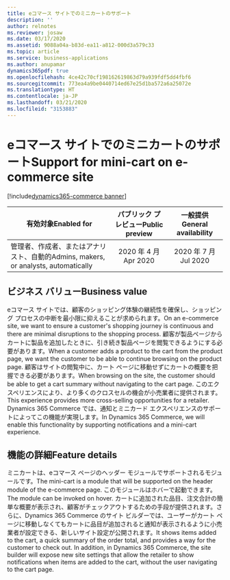 ```yaml
---
title: eコマース サイトでのミニカートのサポート
description: ''
author: relnotes
ms.reviewer: josaw
ms.date: 03/17/2020
ms.assetid: 9088a04a-b83d-ea11-a812-000d3a579c33
ms.topic: article
ms.service: business-applications
ms.author: anupamar
dynamics365pdf: true
ms.openlocfilehash: 4ce42c70cf198162619863d79a939fdf5dd4fbf6
ms.sourcegitcommit: 773ea4a9be0440714ed67e25d1ba572a6a25072e
ms.translationtype: HT
ms.contentlocale: ja-JP
ms.lasthandoff: 03/21/2020
ms.locfileid: "3153883"
---
```

# <a name="support-for-mini-cart-on-e-commerce-site"></a><span data-ttu-id="83e6a-102">eコマース サイトでのミニカートのサポート</span><span class="sxs-lookup"><span data-stu-id="83e6a-102">Support for mini-cart on e-commerce site</span></span>
[!include[dynamics365-commerce banner](../includes/dynamics365-commerce.md)]

| <span data-ttu-id="83e6a-103">有効対象</span><span class="sxs-lookup"><span data-stu-id="83e6a-103">Enabled for</span></span>    |  <span data-ttu-id="83e6a-104">パブリック プレビュー</span><span class="sxs-lookup"><span data-stu-id="83e6a-104">Public preview</span></span> | <span data-ttu-id="83e6a-105">一般提供</span><span class="sxs-lookup"><span data-stu-id="83e6a-105">General availability</span></span> | 
| ---------- | :----------: |:----------: |
|<span data-ttu-id="83e6a-106">管理者、作成者、またはアナリスト、自動的</span><span class="sxs-lookup"><span data-stu-id="83e6a-106">Admins, makers, or analysts, automatically</span></span>|<span data-ttu-id="83e6a-107">2020 年 4 月</span><span class="sxs-lookup"><span data-stu-id="83e6a-107">Apr 2020</span></span>| <span data-ttu-id="83e6a-108">2020 年 7 月</span><span class="sxs-lookup"><span data-stu-id="83e6a-108">Jul 2020</span></span>|


## <a name="business-value"></a><span data-ttu-id="83e6a-109">ビジネス バリュー</span><span class="sxs-lookup"><span data-stu-id="83e6a-109">Business value</span></span>
<!-- bv start -->
<span data-ttu-id="83e6a-110">eコマース サイトでは、顧客のショッピング体験の継続性を確保し、ショッピング プロセスの中断を最小限に抑えることが求められます。</span><span class="sxs-lookup"><span data-stu-id="83e6a-110">On an e-commerce site, we want to ensure a customer's shopping journey is continuous and there are minimal disruptions to the shopping process.</span></span> <span data-ttu-id="83e6a-111">顧客が製品ページからカートに製品を追加したときに、引き続き製品ページを閲覧できるようにする必要があります。</span><span class="sxs-lookup"><span data-stu-id="83e6a-111">When a customer adds a product to the cart from the product page, we want the customer to be able to continue browsing on the product page.</span></span>  <span data-ttu-id="83e6a-112">顧客はサイトの閲覧中に、カート ページに移動せずにカートの概要を把握できる必要があります。</span><span class="sxs-lookup"><span data-stu-id="83e6a-112">When browsing on the site, the customer should be able to get a cart summary without navigating to the cart page.</span></span> <span data-ttu-id="83e6a-113">このエクスペリエンスにより、より多くのクロスセルの機会が小売業者に提供されます。</span><span class="sxs-lookup"><span data-stu-id="83e6a-113">This experience provides more cross-selling opportunities for a retailer.</span></span> <span data-ttu-id="83e6a-114">Dynamics 365 Commerce では、通知とミニカード エクスペリエンスのサポートによってこの機能が実現します。</span><span class="sxs-lookup"><span data-stu-id="83e6a-114">In Dynamics 365 Commerce, we will enable  this functionality by supporting notifications and a mini-cart experience.</span></span>
<!-- bv end -->



## <a name="feature-details"></a><span data-ttu-id="83e6a-115">機能の詳細</span><span class="sxs-lookup"><span data-stu-id="83e6a-115">Feature details</span></span>
<!--feature detail start -->
<span data-ttu-id="83e6a-116">ミニカートは、eコマース ページのヘッダー モジュールでサポートされるモジュールです。</span><span class="sxs-lookup"><span data-stu-id="83e6a-116">The mini-cart is a module that will be supported on the header module of the e-commerce page.</span></span> <span data-ttu-id="83e6a-117">このモジュールはホバーで起動できます。</span><span class="sxs-lookup"><span data-stu-id="83e6a-117">The module can be invoked on hover.</span></span> <span data-ttu-id="83e6a-118">カートに追加された品目、注文合計の簡単な概要が表示され、顧客がチェックアウトするための手段が提供されます。さらに、Dynamics 365 Commerce のサイト ビルダーでは、ユーザーがカート ページに移動しなくてもカートに品目が追加されると通知が表示されるように小売業者が設定できる、新しいサイト設定が公開されます。</span><span class="sxs-lookup"><span data-stu-id="83e6a-118">It shows items added to the cart, a quick summary of the order total, and provides a way for the customer to check out. In addition, in Dynamics 365 Commerce, the site builder will expose new site settings that allow the retailer to show notifications when items are added to the cart, without the user navigating to the cart page.</span></span>
<!--feature detail end -->









